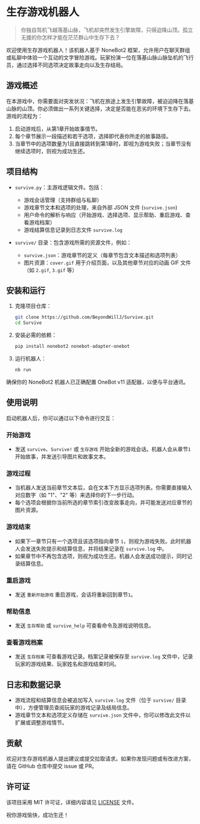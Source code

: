 # 生存游戏机器人

>你独自驾机飞越落基山脉，飞机却突然发生引擎故障，只得迫降山顶。孤立无援的你怎样才能在茫茫群山中生存下去？

欢迎使用生存游戏机器人！该机器人基于 NoneBot2 框架，允许用户在聊天群组或私聊中体验一个互动的文字冒险游戏。玩家扮演一位在落基山脉山脉坠机的飞行员，通过选择不同选项决定故事走向以及生存结局。

## 游戏概述

在本游戏中，你需要面对突发状况：飞机在旅途上发生引擎故障，被迫迫降在落基山脉的山顶。你必须做出一系列关键选择，决定是否能在恶劣的环境下生存下去。游戏的流程为：
1. 启动游戏后，从第1章开始故事情节。
2. 每个章节展示一段描述和若干选项，选择即代表你所走的故事路径。
3. 当章节中的选项数量为1且直接跳转到第1章时，即视为游戏失败；当章节没有继续选项时，则视为成功生还。

## 项目结构

- `survive.py`：主游戏逻辑文件。包括：
  - 游戏会话管理（支持群组与私聊）
  - 游戏章节文本和选项的处理，来自外部 JSON 文件 (`survive.json`)
  - 用户命令的解析与响应（开始游戏、选择选项、显示帮助、重启游戏、查看游戏档案）
  - 游戏结算信息记录到日志文件 `survive.log`
  
- `survive/` 目录：包含游戏所需的资源文件，例如：
  - `survive.json`：游戏章节的定义（每章节包含文本描述和选项列表）
  - 图片资源：`cover.gif` 用于介绍页面，以及其他章节对应的动画 GIF 文件（如 `2.gif`, `3.gif` 等）

## 安装和运行

1. 克隆项目仓库：
   ```sh
   git clone https://github.com/BeyondWillJ/Survive.git
   cd Survive
   ```
2. 安装必需的依赖：
   ```sh
   pip install nonebot2 nonebot-adapter-onebot
   ```
3. 运行机器人：
   ```sh
   nb run
   ```

确保你的 NoneBot2 机器人已正确配置 OneBot v11 适配器，以便与平台通讯。

## 使用说明

启动机器人后，你可以通过以下命令进行交互：

### 开始游戏

- 发送 `survive`、`Survive!` 或 `生存游戏` 开始全新的游戏会话。机器人会从章节`1`开始故事，并发送引导图片和故事文本。

### 游戏过程

- 当机器人发送当前章节文本后，会在文本下方显示选项列表。你需要直接输入对应数字（如 "1"、"2" 等）来选择你的下一步行动。
- 每个选项会根据你当前所选的章节索引改变故事走向，并可能发送对应章节的图片资源。

### 游戏结束

- 如果下一章节只有一个选项且该选项指向章节 `1`，则视为游戏失败。此时机器人会发送失败提示和结算信息，并将结果记录在 `survive.log` 中。
- 如果章节中不再包含选项，则视为成功生还。机器人会发送成功提示，同时记录结算信息。

### 重启游戏

- 发送 `重新开始游戏` 重启游戏，会话将重新回到章节`1`。

### 帮助信息

- 发送 `生存帮助` 或 `survive_help` 可查看命令及游戏说明信息。

### 查看游戏档案

- 发送 `生存档案` 可查看游戏记录。档案记录被保存至 `survive.log` 文件中，记录玩家的游戏结果、玩家姓名和游戏结束时间。

## 日志和数据记录

- 游戏流程和结算信息会被追加写入 `survive.log` 文件（位于 `survive/` 目录中），方便管理员查阅玩家的游戏记录及结局信息。
- 游戏章节文本和选项定义存储在 `survive.json` 文件中，你可以修改此文件以扩展或调整游戏情节。

## 贡献

欢迎对生存游戏机器人提出建议或提交拉取请求。如果你发现问题或有改进方案，请在 GitHub 仓库中提交 issue 或 PR。

## 许可证

该项目采用 MIT 许可证，详细内容请见 [LICENSE](LICENSE) 文件。

祝你游戏愉快，成功生还！
